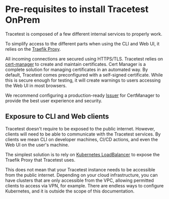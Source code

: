# Pre-requisites to install Tracetest OnPrem

Tracetest is composed of a few different internal services to properly work.

To simplify access to the different parts when using the CLI and Web UI, it relies on the [Traefik Proxy](https://traefik.io/traefik/).

All incoming connections are secured using HTTPS/TLS. Tracetest relies on [cert-manager](https://cert-manager.io) to create and maintain certificates.
Cert Manager is a complete solution for managing certificates in an automated way. By default, Tracetest comes preconfigured with a self-signed certificate.
While this is secure enough for testing, it will create warnings to users accessing the Web UI in most browsers.

We recommend configuring a production-ready [Issuer](https://cert-manager.io/docs/configuration/issuers/) for CertManager to provide the best user experience and security.

## Exposure to CLI and Web clients

Tracetest doesn't require to be exposed to the public internet. However, clients will need to be able to communicate with the Tracetest services.
By clients we mean CLI on developer machines, CI/CD actions, and even the Web UI on the user's machine.

The simplest solution is to rely on [Kubernetes LoadBalancer](https://kubernetes.io/docs/concepts/services-networking/) to expose the Traefik Proxy that Tracetest uses.

This does not mean that your Tracetest instance needs to be accessible from the public internet. Depending on your cloud infrastructure, you can have clusters that are only accessible from the VPC,
allowing permitted clients to access via VPN, for example. There are endless ways to configure Kubernetes, and it is outside the scope of this documentation.